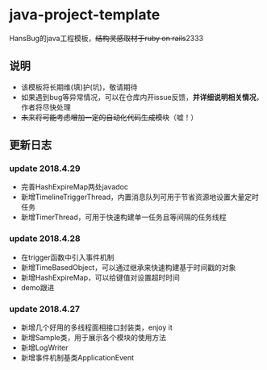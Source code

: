 # java-project-template
HansBug的java工程模板，<del>结构灵感取材于ruby on rails</del>2333

## 说明
* 该模板将长期维(填)护(坑)，敬请期待
* 如果遇到bug等异常情况，可以在仓库内开issue反馈，**并详细说明相关情况**，作者将尽快处理
* <del>未来将可能考虑增加一定的自动化代码生成模块</del>（嘘！）

## 更新日志

### update 2018.4.29
* 完善HashExpireMap两处javadoc
* 新增TimelineTriggerThread，内置消息队列可用于节省资源地设置大量定时任务
* 新增TimerThread，可用于快速构建单一任务且等间隔的任务线程

### update 2018.4.28
* 在trigger函数中引入事件机制
* 新增TimeBasedObject，可以通过继承来快速构建基于时间戳的对象
* 新增HashExpireMap，可以给键值对设置超时时间
* demo跟进

### update 2018.4.27
* 新增几个好用的多线程面相接口封装类，enjoy it
* 新增Sample类，用于展示各个模块的使用方法
* 新增LogWriter
* 新增事件机制基类ApplicationEvent



